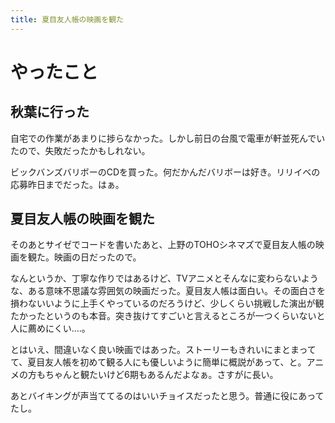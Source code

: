 ```yaml
---
title: 夏目友人帳の映画を観た
---
```


# やったこと

## 秋葉に行った

自宅での作業があまりに捗らなかった。しかし前日の台風で電車が軒並死んでいたので、失敗だったかもしれない。

ビックバンズバリボーのCDを買った。何だかんだバリボーは好き。リリイベの応募昨日までだった。はぁ。

## 夏目友人帳の映画を観た

そのあとサイゼでコードを書いたあと、上野のTOHOシネマズで夏目友人帳の映画を観た。映画の日だったので。

なんというか、丁寧な作りではあるけど、TVアニメとそんなに変わらないような、ある意味不思議な雰囲気の映画だった。夏目友人帳は面白い。その面白さを損わないいように上手くやっているのだろうけど、少しくらい挑戦した演出が観たかったというのも本音。突き抜けてすごいと言えるところが一つくらいないと人に薦めにくい‥‥。

とはいえ、間違いなく良い映画ではあった。ストーリーもきれいにまとまってて、夏目友人帳を初めて観る人にも優しいように簡単に概説があって、と。アニメの方もちゃんと観たいけど6期もあるんだよなぁ。さすがに長い。

あとバイキングが声当ててるのはいいチョイスだったと思う。普通に役にあってたし。
